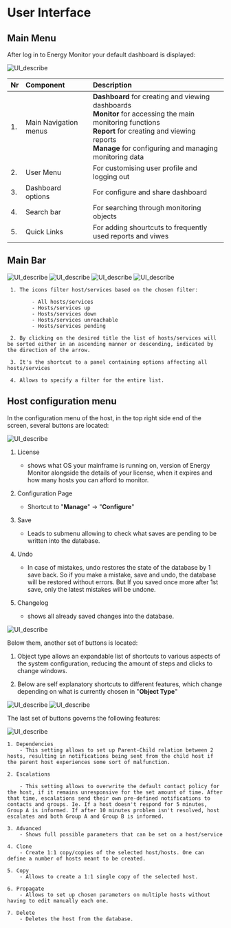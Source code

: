# User Interface

## Main Menu

After log in to Energy Monitor your default dashboard is displayed:

![UI_describe](/media/00_02_dashboard_after_login_desc.png)

|Nr|Component|Description|
|:-|:--------|:----------|
|1.|Main Navigation menus| **Dashboard** for creating and viewing dashboards <br> **Monitor** for accessing the main monitoring functions <br> **Report** for creating and viewing reports <br> **Manage** for configuring and managing monitoring data|
|2.|User Menu| For customising user profile and logging out|
|3.|Dashboard options| For configure and share dashboard|
|4.|Search bar|For searching through monitoring objects|
|5.|Quick Links| For adding shourtcuts to frequently used reports and viwes|

## Main Bar
![UI_describe](/media/01_00_03_01_UI.png)
![UI_describe](/media/01_00_03_02_UI.png)
![UI_describe](/media/01_00_03_03_UI.png)
![UI_describe](/media/01_00_03_04_UI.png)

````
 1. The icons filter host/services based on the chosen filter:

        - All hosts/services
        - Hosts/services up
        - Hosts/services down
        - Hosts/services unreachable 
        - Hosts/services pending  

 2. By clicking on the desired title the list of hosts/services will be sorted either in an ascending manner or descending, indicated by the direction of the arrow. 

 3. It's the shortcut to a panel containing options affecting all hosts/services

 4. Allows to specify a filter for the entire list.
````

## Host configuration menu 

In the configuration menu of the host, in the top right side end of the screen, several buttons are located:

![UI_describe](/media/01_00_03_05_UI.png)
>
1. License
    - shows what OS your mainframe is running on, version of Energy Monitor alongside the details of your license, when it expires and how many hosts you can afford to monitor.   

2. Configuration Page
    - Shortcut to "**Manage**" -> "**Configure**"

3. Save 
    - Leads to submenu allowing to check what saves are pending to be written into the database.

4. Undo
    - In case of mistakes, undo restores the state of the database by 1 save back. So if you make a mistake, save and undo, the database will be restored without errors. But If you saved once more after 1st save, only the latest mistakes will be undone.  

5. Changelog
    - shows all already saved changes into the database.

![UI_describe](/media/01_00_03_06_UI.png)

Below them, another set of buttons is located:

1. Object type allows an expandable list of shortcuts to various aspects of the system configuration, reducing the amount of steps and clicks to change windows.

2. Below are self explanatory shortcuts to different features, which change depending on what is currently chosen in "**Object Type**" 

![UI_describe](/media/01_00_03_07_UI.png)
![UI_describe](/media/01_00_03_08_UI.png)

The last set of buttons governs the following features:

![UI_describe](/media/01_00_03_09_UI.png)

````
1. Dependencies 
    - This setting allows to set up Parent-Child relation between 2 hosts, resulting in notifications being sent from the child host if the parent host experiences some sort of malfunction.

2. Escalations

    - This setting allows to overwrite the default contact policy for the host, if it remains unresponsive for the set amount of time. After that time, escalations send their own pre-defined notifications to contacts and groups. Ie. If a host doesn't respond for 5 minutes, Group A is informed. If after 10 minutes problem isn't resolved, host escalates and both Group A and Group B is informed.

3. Advanced 
    - Shows full possible parameters that can be set on a host/service

4. Clone
    - Create 1:1 copy/copies of the selected host/hosts. One can define a number of hosts meant to be created. 

5. Copy 
    - Allows to create a 1:1 single copy of the selected host.

6. Propagate
    - Allows to set up chosen parameters on multiple hosts without having to edit manually each one. 

7. Delete 
    - Deletes the host from the database. 
````


